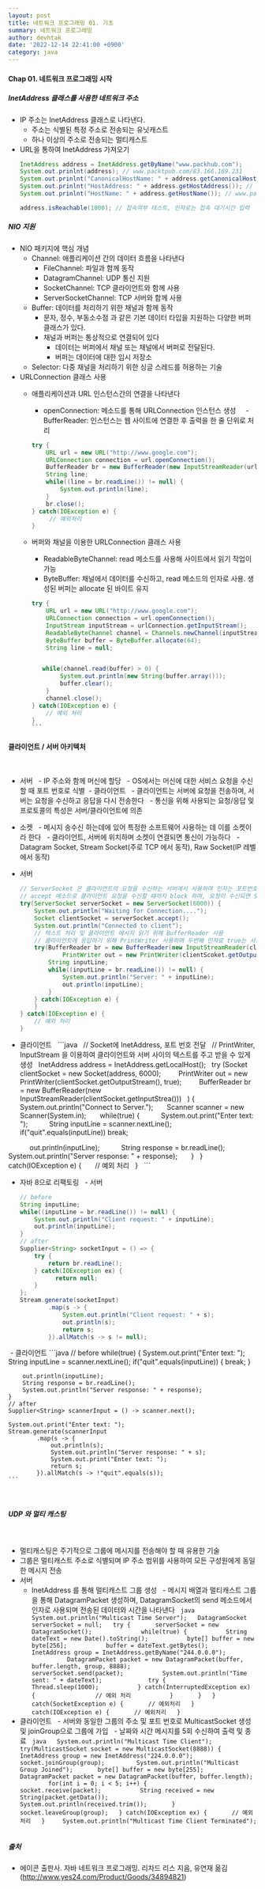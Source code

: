 ```yaml
---
layout: post
title: 네트워크 프로그래밍 01. 기초 
summary: 네트워크 프로그래밍
author: devhtak
date: '2022-12-14 22:41:00 +0900'
category: java
---
```


#### Chap 01. 네트워크 프로그래밍 시작
##### InetAddress 클래스를 사용한 네트워크 주소

- IP 주소는 InetAddress 클래스로 나타낸다.
  - 주소는 식별된 특정 주소로 전송되는 유닛캐스트
  - 하나 이상의 주소로 전송되는 멀티캐스트
- URL을 통하여 InetAddress 가져오기
  ```java
  InetAddress address = InetAddress.getByName("www.packhub.com");
  System.out.prinlnt(address); // www.packtpub.com/83.166.169.231
  System.out.prinlnt("CanonicalHostName: " + address.getCanonicalHostName()); // www.packtpub.com/83.166.169.231
  System.out.prinlnt("HostAddress: " + address.getHostAddress()); // 83.166.169.231
  System.out.prinlnt("HostName: " + address.getHostName()); // www.packtpub.com

  address.isReachable(1000); // 접속여부 테스트, 인자로는 접속 대기시간 입력
  ```
  
##### NIO 지원

- NIO 패키지에 핵심 개념
  - Channel: 애플리케이션 간의 데이터 흐름을 나타낸다
    - FileChannel: 파일과 함께 동작
    - DatagramChannel: UDP 통신 지원
    - SocketChannel: TCP 클라이언트와 함께 사용
    - ServerSocketChannel: TCP 서버와 함께 사용
  - Buffer: 데이터를 처리하기 위한 채널과 함께 동작
    - 문자, 정수, 부동소수점 과 같은 기본 데이터 타입을 지원하는 다양한 버퍼 클래스가 있다.
    - 채널과 버퍼는 통상적으로 연결되어 있다
      - 데이터는 버퍼에서 채널 또는 채널에서 버퍼로 전달된다.
      - 버퍼는 데이터에 대한 임시 저장소
  - Selector: 다중 채널을 처리하기 위한 싱글 스레드를 허용하는 기술
  
- URLConnection 클래스 사용
  - 애플리케이션과 URL 인스턴스간의 연결을 나타낸다
    - openConnection: 메소드를 통해 URLConnection 인스턴스 생성
    - BufferReader: 인스턴스는 웹 사이트에 연결한 후 출력을 한 줄 단위로 처리
    ```java
    try {
        URL url = new URL("http://www.google.com");
        URLConnection connection = url.openConnection();
        BufferReader br = new BufferReader(new InputStreamReader(urlConnection.getInputStream()));
        String line;
        while((line = br.readLine()) != null) {
            System.out.println(line);
        }
        br.close();
    } catch(IOException e) {
         // 예외처리
    }
    ```

  - 버퍼와 채널을 이용한 URLConnection 클래스 사용
    - ReadableByteChannel: read 메소드를 사용해 사이트에서 읽기 작업이 가능
    - ByteBuffer: 채널에서 데이터를 수신하고, read 메소드의 인자로 사용. 생성된 버퍼는 allocate 된 바이트 유지
    ```java
    try {
        URL url = new URL("http://www.google.com");
        URLConnection connection = url.openConnection();
        InputStream inputStream = urlConnection.getInputStream();
        ReadableByteChannel channel = Channels.newChannel(inputStream);
        ByteBuffer buffer = ByteBuffer.allocate(64);
        String line = null;


       while(channel.read(buffer) > 0) {
            System.out.println(new String(buffer.array()));
            buffer.clear();
        }
        channel.close();
    } catch(IOException e) {
        // 예외 처리
    }
    ``` 

#### 클라이언트 / 서버 아키텍처
 
- 서버
  - IP 주소와 함께 머신에 할당
  - OS에서는 머신에 대한 서비스 요청을 수신할 때 포트 번호로 식별
 - 클라이언트
  - 클라이언트는 서버에 요청을 전송하며, 서버는 요청을 수신하고 응답을 다시 전송한다
  - 통신을 위해 사용되는 요청/응답 및 프로토콜의 특성은 서버/클라이언트에 의존
- 소켓
  - 메시지 송수신 하는데에 있어 특정한 소프트웨어 사용하는 데 이를 소켓이라 한다
  - 클라이언트, 서버에 위치하며 소켓이 연결되면 통신이 가능하다
  - Datagram Socket, Stream Socket(주로 TCP 에서 동작), Raw Socket(IP 레벨에서 동작)

- 서버
  ```java
  // ServerSocket 은 클라이언트의 요청을 수신하는 서버에서 사용하며 인자는 포트번호
  // accept 메소드로 클라이언트 요청을 수신할 때까지 block 하며, 요청이 수신되면 Socket 클래스를 반환한다
  try(ServerSocket serverSocket = new ServerSocket(6000)) {
      System.out.println("Waiting for Connection....");
      Socket clientSocket = serverSocket.accept();
      System.out.println("Connected to client");
      // 텍스트 처리 및 클라이언트 메시지 읽기 위해 BufferReader 사용
      // 클라이언트에 응답하기 위해 PrintWriter 사용하며 두번째 인자로 true는 사용후에 flush 되는 것을 의미
      try(BufferReader br = new BufferReader(new InputStreamReader(clientSocket.getInputStream()));
              PrintWriter out = new PrintWriter(clientScoket.getOutputStream(), true)) {
          String inputLine;
          while((inputLine = br.readLine()) != null) {
              System.out.println("Server: " + inputLine);
              out.println(inputLine);
          }
      } catch(IOException e) {
      }
  } catch(IOException e) {
      // 예외 처리
  }
  ```
- 클라이언트
  ```java
  // Socket에 InetAddress, 포트 번호 전달
  // PrintWriter, InputStream 을 이용하여 클라이언트와 서버 사이의 텍스트를 주고 받을 수 있게 생성
  InetAddress address = InetAddress.getLocalHost();
  try (Socket clientSocket = new Socket(address, 6000);
        PrintWriter out = new PrintWriter(clientSocket.getOutputStream(), true);
        BufferReader br = new BufferReader(new InputStreamReader(clientSocket.getInputStrea()))
  ) {
      System.out.println("Connect to Server.");
      Scanner scanner = new Scanner(System.in);
      while(true) {
          System.out.print("Enter text: ");
          String inputLine = scanner.nextLine();
          
          if("quit".equals(inputLine)) break;

 
         out.println(inputLine);
          String response = br.readLine();
          System.out.println("Server response: " + response);
      }
  } catch(IOException e) {
      // 예외 처리
  }
  ```
- 자바 8으로 리팩토링
  - 서버
    ```java
    // before
    String inputLine;
    while((inputLine = br.readLine()) != null) {
        System.out.println("Client request: " + inputLine);
        out.println(inputLine);
    }
    // after
    Supplier<String> socketInput = () => {
        try {
            return br.readLine();
        } catch(IOException ex) {
              return null;
        }
    };
    Stream.generate(socketInput)
            .map(s -> {
                System.out.println("Client request: " + s);
                out.println(s);
                return s;
            }).allMatch(s -> s != null);
    ```
  - 클라이언트
    ```java
    // before
    while(true) {
        System.out.print("Enter text: ");
        String inputLine = scanner.nextLine();
        if("quit".equals(inputLine)) {
            break;
        }

        out.println(inputLine);
        String response = br.readLine();
        System.out.println("Server response: " + response);
    }
    // after
    Supplier<String> scannerInput = () -> scanner.next();

    System.out.print("Enter text: ");
    Stream.generate(scannerInput
            .map(s -> {
                out.println(s);
                System.out.println("Server response: " + s);
                System.out.print("Enter text: ");
                return s;
            }).allMatch(s -> !"quit".equals(s));
    ```
 
##### UDP 와 멀티 캐스팅
 
- 멀티캐스팅은 주기적으로 그룹에 메시지를 전송해야 할 때 유용한 기술
- 그룹은 멀티캐스트 주소로 식별되며 IP 주소 범위를 사용하여 모든 구성원에게 동일한 메시지 전송
- 서버
  - InetAddress 를 통해 멀티캐스트 그룹 생성
  - 메시지 배열과 멀티캐스트 그룹을 통해 DatagramPacket 생성하며, DatagramSocket의 send 메소드에서 인자로 사용되며 전송된 데이터와 시간을 나타낸다
  ```java
  System.out.println("Multicast Time Server");
  DatagramSocket serverSocket = null;
  try {
      serverSocket = new DatagramSocket();
      
      while(true) {
          String dateText = new Date().toString();
          byte[] buffer = new byte[256];
          buffer = dateText.getBytes();
 
          InetAddress group = InetAddress.getByName("244.0.0.0");
          DatagramPacket packet = new DatagramPacket(buffer, buffer.length, group, 8888);
          serverSocket.send(packet);
          System.out.println("Time sent: " + dateText);
 
          try {
                Thread.sleep(1000);
          } catch(InterruptedException ex) {
                // 예외 처리
          }
      }
  } catch(SocketException e) {
      // 예외처리
  } catch(IOException e) {
      // 예외처리
  }
  ```
 
- 클라이언트
  - 서버와 동일한 그룹의 주소 및 포트 번호로 MulticastSocket 생성 및 joinGroup으로 그룹에 가입
  - 날짜와 시간 메시지를 5회 수신하여 출력 및 종료
  ```java
  System.out.println("Multicast Time Client");
  try(MulticastSocket socket = new MulticastSocket(8888)) {
      InetAddress group = new InetAddress("224.0.0.0");
      socket.joinGroup(group);
 
      System.out.println("Multicast Group Joined");
      byte[] buffer = new byte[255];
      DatagramPacket packet = new DatagramPacket(buffer, buffer.length);
 
      for(int i = 0; i < 5; i++) {
          socket.receive(packet);
          String received = new String(packet.getData());
          System.out.println(received.trim());
      }
      socket.leaveGroup(group);
  } catch(IOException ex) {
      // 예외처리
  }
 
  System.out.println("Multicast Time Client Terminated");
  ```

##### 출처
- 에이콘 출판사. 자바 네트워크 프로그래밍. 리차드 리스 지음, 유연재 옮김 (http://www.yes24.com/Product/Goods/34894821)
